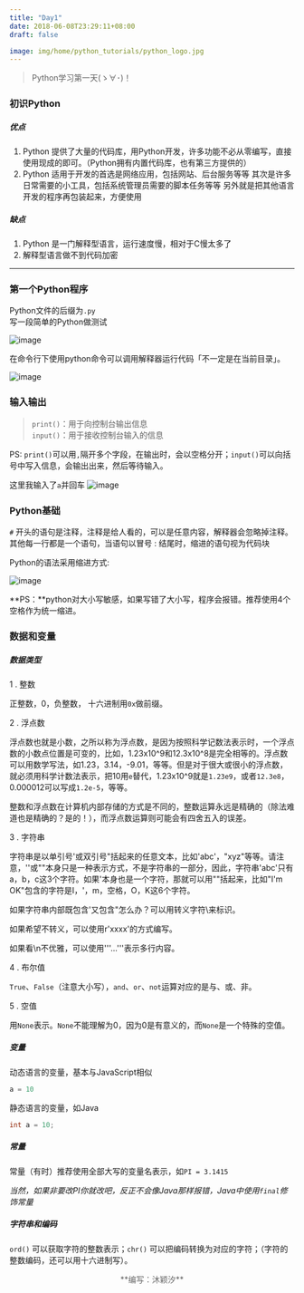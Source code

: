 ```yaml
---
title: "Day1"
date: 2018-06-08T23:29:11+08:00
draft: false

image: img/home/python_tutorials/python_logo.jpg
---
```


> Python学习第一天(ゝ∀･)！
<!--more-->

### 初识Python   

##### 优点

1. Python 提供了大量的代码库，用Python开发，许多功能不必从零编写，直接使用现成的即可。（Python拥有内置代码库，也有第三方提供的）
2. Python 适用于开发的首选是网络应用，包括网站、后台服务等等 其次是许多日常需要的小工具，包括系统管理员需要的脚本任务等等 另外就是把其他语言开发的程序再包装起来，方便使用

##### 缺点

1. Python 是一门解释型语言，运行速度慢，相对于C慢太多了
2. 解释型语言做不到代码加密

---

### 第一个Python程序  

Python文件的后缀为`.py`  
写一段简单的Python做测试

![image](/img/home/python_tutorials/day1/1.png )

在命令行下使用python命令可以调用解释器运行代码「不一定是在当前目录」。

![image](/img/home/python_tutorials/day1/2.png)

### 输入输出

> `print()`：用于向控制台输出信息  
> `input()`：用于接收控制台输入的信息

PS: `print()`可以用`,`隔开多个字段，在输出时，会以空格分开；`input()`可以向括号中写入信息，会输出出来，然后等待输入。

这里我输入了`a`并回车
![image](/img/home/python_tutorials/day1/3.png)

### Python基础  

`#` 开头的语句是注释，注释是给人看的，可以是任意内容，解释器会忽略掉注释。  
其他每一行都是一个语句，当语句以冒号 : 结尾时，缩进的语句视为代码块

Python的语法采用缩进方式:

![image](/img/home/python_tutorials/day1/4.png)

**PS：**python对大小写敏感，如果写错了大小写，程序会报错。推荐使用4个空格作为统一缩进。

### 数据和变量

##### 数据类型

1 . 整数

正整数，0，负整数， 十六进制用`0x`做前缀。

2 . 浮点数

浮点数也就是小数，之所以称为浮点数，是因为按照科学记数法表示时，一个浮点数的小数点位置是可变的，比如，1.23x10^9和12.3x10^8是完全相等的。浮点数可以用数学写法，如1.23，3.14，-9.01，等等。但是对于很大或很小的浮点数，就必须用科学计数法表示，把10用`e`替代，1.23x10^9就是`1.23e9`，或者`12.3e8`，0.000012可以写成`1.2e-5`，等等。

整数和浮点数在计算机内部存储的方式是不同的，整数运算永远是精确的（除法难道也是精确的？是的！），而浮点数运算则可能会有四舍五入的误差。

3 . 字符串

字符串是以单引号'或双引号"括起来的任意文本，比如'abc'，"xyz"等等。请注意，''或""本身只是一种表示方式，不是字符串的一部分，因此，字符串'abc'只有a，b，c这3个字符。如果'本身也是一个字符，那就可以用""括起来，比如"I'm OK"包含的字符是I，'，m，空格，O，K这6个字符。

如果字符串内部既包含'又包含"怎么办？可以用转义字符\来标识。

如果希望不转义，可以使用r'xxxx'的方式编写。

如果看\n不优雅，可以使用'''...'''表示多行内容。

4 . 布尔值

`True`、`False`（注意大小写），`and`、`or`、`not`运算对应的是与、或、非。

5 . 空值

用`None`表示。`None`不能理解为0，因为0是有意义的，而`None`是一个特殊的空值。

##### 变量  

动态语言的变量，基本与JavaScript相似

```javascript
a = 10
```

静态语言的变量，如Java  

```java
int a = 10;
```

##### 常量  

常量（有时）推荐使用全部大写的变量名表示，如`PI = 3.1415`

*当然，如果非要改PI你就改吧，反正不会像Java那样报错，Java中使用`final`修饰常量*

##### 字符串和编码

`ord()` 可以获取字符的整数表示；`chr()` 可以把编码转换为对应的字符；（字符的整数编码，还可以用十六进制写）。

<center style="color:#666">**编写：沐颖汐**
